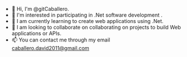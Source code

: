 - 👋 Hi, I'm @gitCaballero.
- 👀 I'm interested in participating in .Net software development .
- 🌱 I am currently learning to create web applications using .Net.
- 💞️ I am looking to collaborate on collaborating on projects to build Web applications or APIs.
- 📫 You can contact me through my email caballero.david2011@gmail.com

<!---
gitCaballero/gitCaballero is a special ✨ repository ✨ because its `README.md` (this file) appears in your GitHub profile.
You can click the Preview link to take a look at your changes.
--->
